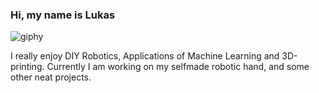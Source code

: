 
### Hi, my name is Lukas

![giphy](https://github.com/locolukii/locolukii/assets/165012681/8f437120-c239-4ce9-961a-7d193c621252) 

I really enjoy DIY Robotics, Applications of Machine Learning and 3D-printing.
Currently I am working on my selfmade robotic hand, and some other neat projects.
